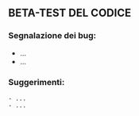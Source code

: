 ## BETA-TEST DEL CODICE

### Segnalazione dei bug:

- ...
- ...


### Suggerimenti:

    - ...  
    - ...